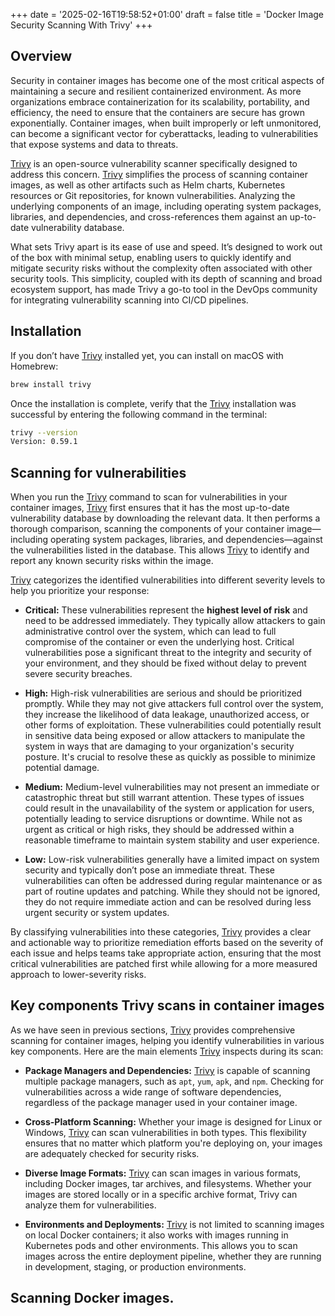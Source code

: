 +++
date = '2025-02-16T19:58:52+01:00'
draft = false
title = 'Docker Image Security Scanning With Trivy'
+++

## Overview

Security in container images has become one of the most critical aspects of maintaining a secure and resilient containerized environment. As more organizations embrace containerization for its scalability, portability, and efficiency, the need to ensure that the containers are secure has grown exponentially. Container images, when built improperly or left unmonitored, can become a significant vector for cyberattacks, leading to vulnerabilities that expose systems and data to threats.

[Trivy](https://trivy.dev/latest/) is an open-source vulnerability scanner specifically designed to address this concern. [Trivy](https://trivy.dev/latest/) simplifies the process of scanning container images, as well as other artifacts such as Helm charts, Kubernetes resources or Git repositories, for known vulnerabilities. Analyzing the underlying components of an image, including operating system packages, libraries, and dependencies, and cross-references them against an up-to-date vulnerability database.

What sets Trivy apart is its ease of use and speed. It’s designed to work out of the box with minimal setup, enabling users to quickly identify and mitigate security risks without the complexity often associated with other security tools. This simplicity, coupled with its depth of scanning and broad ecosystem support, has made Trivy a go-to tool in the DevOps community for integrating vulnerability scanning into CI/CD pipelines.

## Installation

If you don’t have [Trivy](https://trivy.dev/latest/) installed yet, you can install on macOS with Homebrew:

```bash
brew install trivy
```

Once the installation is complete, verify that the [Trivy](https://trivy.dev/latest/) installation was successful by entering the following command in the terminal:

```bash
trivy --version
Version: 0.59.1
```

## Scanning for vulnerabilities

When you run the [Trivy](https://trivy.dev/latest/) command to scan for vulnerabilities in your container images, [Trivy](https://trivy.dev/latest/) first ensures that it has the most up-to-date vulnerability database by downloading the relevant data. It then performs a thorough comparison, scanning the components of your container image—including operating system packages, libraries, and dependencies—against the vulnerabilities listed in the database. This allows [Trivy](https://trivy.dev/latest/) to identify and report any known security risks within the image.

[Trivy](https://trivy.dev/latest/) categorizes the identified vulnerabilities into different severity levels to help you prioritize your response:

- **Critical:** These vulnerabilities represent the **highest level of risk** and need to be addressed immediately. They typically allow attackers to gain administrative control over the system, which can lead to full compromise of the container or even the underlying host. Critical vulnerabilities pose a significant threat to the integrity and security of your environment, and they should be fixed without delay to prevent severe security breaches.

- **High:** High-risk vulnerabilities are serious and should be prioritized promptly. While they may not give attackers full control over the system, they increase the likelihood of data leakage, unauthorized access, or other forms of exploitation. These vulnerabilities could potentially result in sensitive data being exposed or allow attackers to manipulate the system in ways that are damaging to your organization's security posture. It's crucial to resolve these as quickly as possible to minimize potential damage.

- **Medium:**  Medium-level vulnerabilities may not present an immediate or catastrophic threat but still warrant attention. These types of issues could result in the unavailability of the system or application for users, potentially leading to service disruptions or downtime. While not as urgent as critical or high risks, they should be addressed within a reasonable timeframe to maintain system stability and user experience.

- **Low:** Low-risk vulnerabilities generally have a limited impact on system security and typically don’t pose an immediate threat. These vulnerabilities can often be addressed during regular maintenance or as part of routine updates and patching. While they should not be ignored, they do not require immediate action and can be resolved during less urgent security or system updates.

By classifying vulnerabilities into these categories, [Trivy](https://trivy.dev/latest/) provides a clear and actionable way to prioritize remediation efforts based on the severity of each issue and helps teams take appropriate action, ensuring that the most critical vulnerabilities are patched first while allowing for a more measured approach to lower-severity risks.

## Key components Trivy scans in container images

As we have seen in previous sections, [Trivy](https://trivy.dev/latest/) provides comprehensive scanning for container images, helping you identify vulnerabilities in various key components. Here are the main elements [Trivy](https://trivy.dev/latest/) inspects during its scan:

- **Package Managers and Dependencies:** [Trivy](https://trivy.dev/latest/) is capable of scanning multiple package managers, such as ```apt```, ```yum```, ```apk```, and ```npm```. Checking for vulnerabilities across a wide range of software dependencies, regardless of the package manager used in your container image.

- **Cross-Platform Scanning:** Whether your image is designed for Linux or Windows, [Trivy](https://trivy.dev/latest/) can scan vulnerabilities in both types. This flexibility ensures that no matter which platform you're deploying on, your images are adequately checked for security risks.

- **Diverse Image Formats:** [Trivy](https://trivy.dev/latest/) can scan images in various formats, including Docker images, tar archives, and filesystems. Whether your images are stored locally or in a specific archive format, Trivy can analyze them for vulnerabilities.

- **Environments and Deployments:** [Trivy](https://trivy.dev/latest/) is not limited to scanning images on local Docker containers; it also works with images running in Kubernetes pods and other environments. This allows you to scan images across the entire deployment pipeline, whether they are running in development, staging, or production environments.

## Scanning Docker images.


